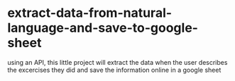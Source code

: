 # extract-data-from-natural-language-and-save-to-google-sheet

using an API, this little project will extract the data when the user describes the excercises they did
and save the information online in a google sheet
